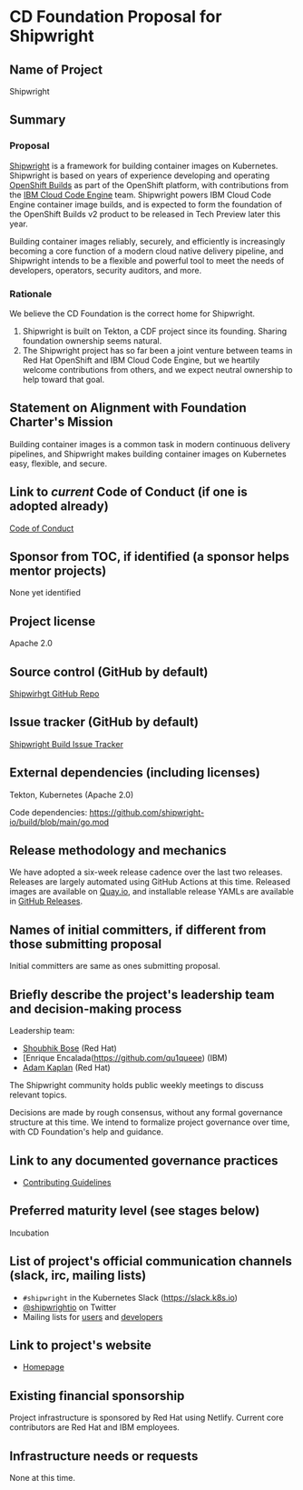 # CD Foundation Proposal for Shipwright

## Name of Project

Shipwright

## Summary

### Proposal

[Shipwright](https://shipwright.io) is a framework for building container images on Kubernetes.
Shipwright is based on years of experience developing and operating [OpenShift Builds](https://docs.openshift.com/container-platform/4.7/cicd/builds/understanding-image-builds.html) as part of the OpenShift platform, with contributions from the [IBM Cloud Code Engine](https://www.ibm.com/cloud/code-engine) team.
Shipwright powers IBM Cloud Code Engine container image builds, and is expected to form the foundation of the OpenShift Builds v2 product to be released in Tech Preview later this year.

Building container images reliably, securely, and efficiently is increasingly becoming a core function of a modern cloud native delivery pipeline, and Shipwright intends to be a flexible and powerful tool to meet the needs of developers, operators, security auditors, and more.

### Rationale

We believe the CD Foundation is the correct home for Shipwright.

1. Shipwright is built on Tekton, a CDF project since its founding. Sharing foundation ownership seems natural.
1. The Shipwright project has so far been a joint venture between teams in Red Hat OpenShift and IBM Cloud Code Engine, but we heartily welcome contributions from others, and we expect neutral ownership to help toward that goal.

## Statement on Alignment with Foundation Charter's Mission

Building container images is a common task in modern continuous delivery pipelines, and Shipwright makes building container images on Kubernetes easy, flexible, and secure.

## Link to *current* Code of Conduct (if one is adopted already)

[Code of Conduct](https://github.com/shipwright-io/community/blob/main/code-of-conduct.md)

## Sponsor from TOC, if identified (a sponsor helps mentor projects)

None yet identified

## Project license

Apache 2.0

## Source control (GitHub by default)

[Shipwirhgt GitHub Repo](https://github.com/shipwright-io)

## Issue tracker (GitHub by default)

[Shipwright Build Issue Tracker](https://github.com/shipwright-io/build/issues)

## External dependencies (including licenses)

Tekton, Kubernetes (Apache 2.0)

Code dependencies: https://github.com/shipwright-io/build/blob/main/go.mod

## Release methodology and mechanics

We have adopted a six-week release cadence over the last two releases.
Releases are largely automated using GitHub Actions at this time.
Released images are available on [Quay.io](https://quay.io/shipwright/build-operator), and installable release YAMLs are available in [GitHub Releases](https://github.com/shipwright-io/build/releases).

## Names of initial committers, if different from those submitting proposal

Initial committers are same as ones submitting proposal.

## Briefly describe the project's leadership team and decision-making process

Leadership team:
- [Shoubhik Bose](https://github.com/sbose78) (Red Hat)
- [Enrique Encalada(https://github.com/qu1queee) (IBM)
- [Adam Kaplan](https://github.com/adambkaplan) (Red Hat)

The Shipwright community holds public weekly meetings to discuss relevant topics.

Decisions are made by rough consensus, without any formal governance structure at this time.
We intend to formalize project governance over time, with CD Foundation's help and guidance.

## Link to any documented governance practices

- [Contributing Guidelines](https://github.com/shipwright-io/build/blob/main/CONTRIBUTING.md)

## Preferred maturity level (see stages below)

Incubation

## List of project's official communication channels (slack, irc, mailing lists)

- `#shipwright` in the Kubernetes Slack (https://slack.k8s.io)
- [@shipwrightio](https://twitter.com/shipwrightio) on Twitter
- Mailing lists for [users](https://lists.shipwright.io/archives/list/shipwright-users@lists.shipwright.io/) and [developers](https://lists.shipwright.io/archives/list/shipwright-dev@lists.shipwright.io/)

## Link to project's website

- [Homepage](https://shipwright.io)

## Existing financial sponsorship

Project infrastructure is sponsored by Red Hat using Netlify.
Current core contributors are Red Hat and IBM employees.

## Infrastructure needs or requests

None at this time.
